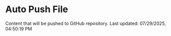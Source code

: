 # Auto Push File

Content that will be pushed to GitHub repository.
Last updated: 07/29/2025, 04:50:19 PM